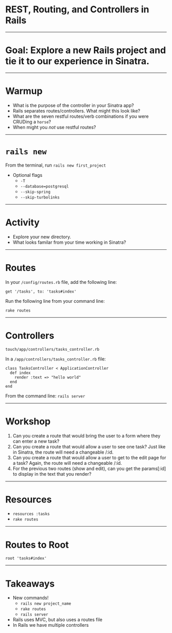 # REST, Routing, and Controllers in Rails

---

# Goal: Explore a new Rails project and tie it to our experience in Sinatra.

---

# Warmup

* What is the purpose of the controller in your Sinatra app?
* Rails separates routes/controllers. What might this look like?
* What are the seven restful routes/verb combinations if you were CRUDing a `horse`?
* When might you *not* use restful routes?

---

# `rails new`

From the terminal, run `rails new first_project`

* Optional flags
    * `-T`
    * `--database=postgresql`
    * `--skip-spring`
    * `--skip-turbolinks`

---

# Activity

* Explore your new directory.
* What looks familar from your time working in Sinatra?

---

# Routes

In your `/config/routes.rb` file, add the following line:

`get '/tasks', to: 'tasks#index'`

Run the following line from your command line:

`rake routes`

---

# Controllers

`touch/app/controllers/tasks_controller.rb`

In a `/app/controllers/tasks_controller.rb` file:

```
class TasksController < ApplicationController
  def index
    render :text => "hello world"
  end
end
```

From the command line: `rails server`

---

# Workshop

1. Can you create a route that would bring the user to a form where they can enter a new task?
2. Can you create a route that would allow a user to see one task? Just like in Sinatra, the route will need a changeable /:id.
3. Can you create a route that would allow a user to get to the edit page for a task? Again, the route will need a changeable /:id.
4. For the previous two routes (show and edit), can you get the params[:id] to display in the text that you render?

---

# Resources

* `resources :tasks`
* `rake routes`

---

# Routes to Root

```
root 'tasks#index'
```

---

# Takeaways

* New commands!
    * `rails new project_name`
    * `rake routes`
    * `rails server`
* Rails uses MVC, but also uses a routes file
* In Rails we have multiple controllers
